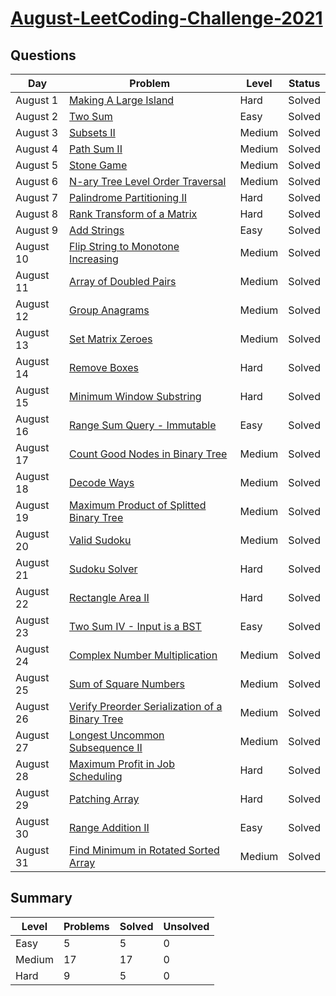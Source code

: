 # [August-LeetCoding-Challenge-2021](https://leetcode.com/explore/featured/card/august-leetcoding-challenge-2021/)


## Questions
| Day | Problem | Level | Status |
| --- | --- | --- | --- |
| August 1 | [Making A Large Island](https://leetcode.com/problems/making-a-large-island/) | Hard | Solved |
| August 2 | [Two Sum](https://leetcode.com/problems/two-sum/) | Easy | Solved |
| August 3 | [Subsets II](https://leetcode.com/problems/subsets-ii/) | Medium | Solved |
| August 4 | [Path Sum II](https://leetcode.com/problems/path-sum-ii/) | Medium | Solved |
| August 5 | [Stone Game](https://leetcode.com/problems/stone-game/) | Medium | Solved |
| August 6 | [N-ary Tree Level Order Traversal](https://leetcode.com/problems/n-ary-tree-level-order-traversal/) | Medium | Solved |
| August 7 | [Palindrome Partitioning II](https://leetcode.com/problems/palindrome-partitioning-ii/) | Hard | Solved |
| August 8 | [Rank Transform of a Matrix](https://leetcode.com/problems/rank-transform-of-a-matrix/) | Hard | Solved |
| August 9 | [Add Strings](https://leetcode.com/problems/add-strings/) | Easy | Solved |
| August 10 | [Flip String to Monotone Increasing](https://leetcode.com/problems/flip-string-to-monotone-increasing) | Medium | Solved |
| August 11 | [Array of Doubled Pairs](https://leetcode.com/problems/array-of-doubled-pairs/) | Medium | Solved |
| August 12 | [Group Anagrams](https://leetcode.com/problems/group-anagrams/) | Medium | Solved |
| August 13 | [Set Matrix Zeroes](https://leetcode.com/problems/set-matrix-zeroes/) | Medium | Solved |
| August 14 | [Remove Boxes](https://leetcode.com/problems/remove-boxes/) | Hard | Solved |
| August 15 | [Minimum Window Substring](https://leetcode.com/problems/minimum-window-substring/) | Hard | Solved |
| August 16 | [Range Sum Query - Immutable](https://leetcode.com/problems/range-sum-query-immutable/) | Easy | Solved |
| August 17 | [Count Good Nodes in Binary Tree](https://leetcode.com/problems/count-good-nodes-in-binary-tree/) | Medium | Solved |
| August 18 | [Decode Ways](https://leetcode.com/problems/decode-ways/) | Medium | Solved |
| August 19 | [Maximum Product of Splitted Binary Tree](https://leetcode.com/problems/maximum-product-of-splitted-binary-tree/) | Medium | Solved |
| August 20 | [Valid Sudoku](https://leetcode.com/problems/valid-sudoku/) | Medium | Solved |
| August 21 | [Sudoku Solver](https://leetcode.com/problems/sudoku-solver/) | Hard | Solved |
| August 22 | [Rectangle Area II](https://leetcode.com/problems/rectangle-area-ii/) | Hard | Solved |
| August 23 | [Two Sum IV - Input is a BST](https://leetcode.com/problems/two-sum-iv-input-is-a-bst/) | Easy | Solved |
| August 24 | [Complex Number Multiplication](https://leetcode.com/problems/complex-number-multiplication/) | Medium | Solved |
| August 25 | [Sum of Square Numbers](https://leetcode.com/problems/sum-of-square-numbers/) | Medium | Solved |
| August 26 | [Verify Preorder Serialization of a Binary Tree](https://leetcode.com/problems/verify-preorder-serialization-of-a-binary-tree/) | Medium | Solved |
| August 27 | [Longest Uncommon Subsequence II](https://leetcode.com/problems/longest-uncommon-subsequence-ii/) | Medium | Solved |
| August 28 | [Maximum Profit in Job Scheduling](https://leetcode.com/problems/maximum-profit-in-job-scheduling/) | Hard | Solved |
| August 29 | [Patching Array](https://leetcode.com/problems/patching-array/) | Hard | Solved |
| August 30 | [Range Addition II](https://leetcode.com/problems/range-addition-ii/) | Easy | Solved |
| August 31 | [Find Minimum in Rotated Sorted Array](https://leetcode.com/problems/find-minimum-in-rotated-sorted-array/) | Medium | Solved |


## Summary
| Level  | Problems | Solved | Unsolved |
| ---    | --- | --- | --- |
| Easy   | 5 | 5 | 0 |
| Medium | 17 | 17 | 0 |
| Hard   | 9 | 5 | 0 |
